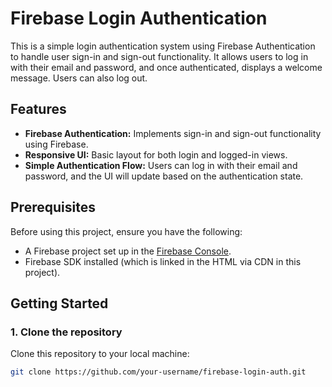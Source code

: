 # Firebase Login Authentication

This is a simple login authentication system using Firebase Authentication to handle user sign-in and sign-out functionality. It allows users to log in with their email and password, and once authenticated, displays a welcome message. Users can also log out.

## Features

- **Firebase Authentication:** Implements sign-in and sign-out functionality using Firebase.
- **Responsive UI:** Basic layout for both login and logged-in views.
- **Simple Authentication Flow:** Users can log in with their email and password, and the UI will update based on the authentication state.

## Prerequisites

Before using this project, ensure you have the following:

- A Firebase project set up in the [Firebase Console](https://console.firebase.google.com/).
- Firebase SDK installed (which is linked in the HTML via CDN in this project).

## Getting Started

### 1. Clone the repository
Clone this repository to your local machine:

```bash
git clone https://github.com/your-username/firebase-login-auth.git
